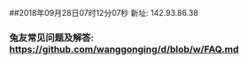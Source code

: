##2018年09月28日07时12分07秒 新址: 142.93.86.38
### 兔友常见问题及解答: https://github.com/wanggonging/d/blob/w/FAQ.md

